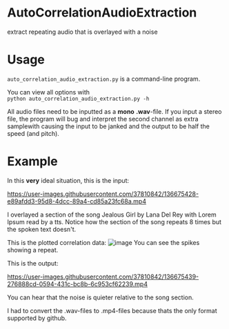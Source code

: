 # AutoCorrelationAudioExtraction
extract repeating audio that is overlayed with a noise

# Usage
`auto_correlation_audio_extraction.py` is a command-line program. 

You can view all options with \
`python auto_correlation_audio_extraction.py -h`
 
All audio files need to be inputted as a **mono** **.wav**-file. If you input a stereo file, the program will bug and interpret the second channel as extra samplewith causing the input to be janked and the output to be half the speed (and pitch).
 
# Example
In this **very** ideal situation, this is the input:

https://user-images.githubusercontent.com/37810842/136675428-e89afdd3-95d8-4dcc-89a4-cd85a23fc68a.mp4

I overlayed a section of the song Jealous Girl by Lana Del Rey with Lorem Ipsum read by a tts.
Notice how the section of the song repeats 8 times but the spoken text doesn't.

This is the plotted correlation data:
![image](https://user-images.githubusercontent.com/37810842/136675517-41dc2afd-4f0e-4d58-8981-c46390426329.png)
You can see the spikes showing a repeat.

This is the output:

https://user-images.githubusercontent.com/37810842/136675439-276888cd-0594-431c-bc8b-6c953cf62239.mp4

You can hear that the noise is quieter relative to the song section.

I had to convert the .wav-files to .mp4-files because thats the only format supported by github.
